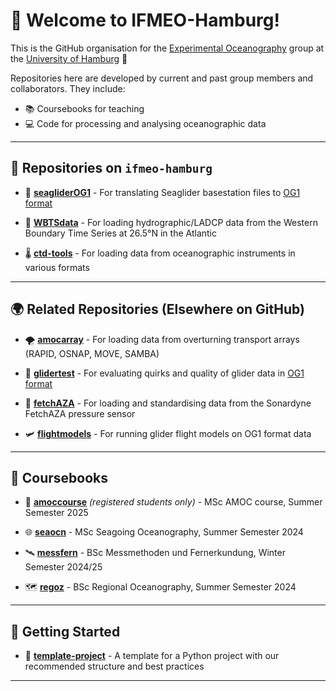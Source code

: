 # 👋 Welcome to IFMEO-Hamburg!

This is the GitHub organisation for the [Experimental Oceanography](http://eleanorfrajka.com) group at the [University of Hamburg](https://www.ifm.uni-hamburg.de/en.html) 🌊

Repositories here are developed by current and past group members and collaborators. They include:

- 📚 Coursebooks for teaching
- 💻 Code for processing and analysing oceanographic data

---
  
## 🧰 Repositories on `ifmeo-hamburg`

- 🐋 [**seagliderOG1**](http://github.com/ifmeo-hamburg/seagliderOG1) - For translating Seaglider basestation files to [OG1 format](https://oceangliderscommunity.github.io/OG-format-user-manual/OG_Format.html)

- 🌊 [**WBTSdata**](http://github.com/ifmeo-hamburg/WBTSdata) - For loading hydrographic/LADCP data from the Western Boundary Time Series at 26.5°N in the Atlantic

- 🌡️ [**ctd-tools**](http://github.com/ifmeo-hamburg/ctd-tools) - For loading data from oceanographic instruments in various formats

---

## 🌍 Related Repositories (Elsewhere on GitHub)

- 🌪️ [**amocarray**](http://github.com/AMOCCommunity/amocarray) - For loading data from overturning transport arrays (RAPID, OSNAP, MOVE, SAMBA)

- 🤖 [**glidertest**](http://github.com/oceangliderscommunity/glidertest) - For evaluating quirks and quality of glider data in [OG1 format](https://oceangliderscommunity.github.io/OG-format-user-manual/OG_Format.html)

- 🧭 [**fetchAZA**](http://github.com/eleanorfrajka/fetchAZA) - For loading and standardising data from the Sonardyne FetchAZA pressure sensor

- 🛩️ [**flightmodels**](http://github.com/eleanorfrajka/flightmodels) - For running glider flight models on OG1 format data
  
---

## 📘 Coursebooks

- 🧵 [**amoccourse**](http://github.com/ifmeo-hamburg/amoccourse) *(registered students only)* - MSc AMOC course, Summer Semester 2025

- 🌐 [**seaocn**](http://github.com/ifmeo-hamburg/seaocn) - MSc Seagoing Oceanography, Summer Semester 2024

- 🛰️ [**messfern**](http://github.com/ifmeo-hamburg/messfern) - BSc Messmethoden und Fernerkundung, Winter Semester 2024/25

- 🗺️ [**regoz**](http://github.com/ifmeo-hamburg/regoz) - BSc Regional Oceanography, Summer Semester 2024

---

## 🚀 Getting Started

- 🧪 [**template-project**](http://github.com/eleanorfrajka/template-project) - A template for a Python project with our recommended structure and best practices

---

<!--
🌈 Contribution guidelines - how can the community get involved?
👩‍💻 Useful resources - where can the community find your docs?
🍿 Fun facts - what does your team eat for breakfast?
🧙 You can do mighty things with [Markdown](https://docs.github.com/github/writing-on-github/getting-started-with-writing-and-formatting-on-github/basic-writing-and-formatting-syntax)
-->

